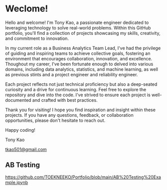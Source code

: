 # Weclome!

Hello and welcome! I'm Tony Kao, a passionate engineer dedicated to leveraging technology to solve real-world problems. Within this GitHub portfolio, you'll find a collection of projects showcasing my skills, creativity, and commitment to innovation.

In my current role as a Business Analytics Team Lead, I've had the privilege of guiding and inspiring teams to achieve collective goals, fostering an environment that encourages collaboration, innovation, and excellence. Thoughout my career, I've been fortunate enough to delved into various domains, including data analytics, statistics, and machine learning, as well as previous stints and a project engineer and reliability engineer. 

Each project reflects not just technical proficiency but also a deep-seated curiosity and a drive for continuous learning. Feel free to explore the repository and dive into the code. I've strived to ensure each project is well-documented and crafted with best practices.

Thank you for visiting! I hope you find inspiration and insight within these projects. If you have any questions, feedback, or collaboration opportunities, please don't hesitate to reach out.

Happy coding!

Tony Kao

tkao501@gmail.com

## AB Testing
https://github.com/TOEKNEEKO/Portfolio/blob/main/AB%20Testing%20Example.ipynb
